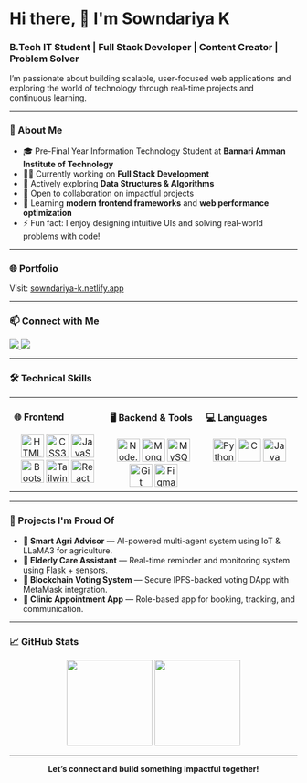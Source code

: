 <h1 align="left">Hi there, 👋 I'm Sowndariya K</h1>
<h3 align="left">B.Tech IT Student | Full Stack Developer | Content Creator | Problem Solver</h3>

<p>
I’m passionate about building scalable, user-focused web applications and exploring the world of technology through real-time projects and continuous learning.
</p>

---

### 🚀 About Me

- 🎓 Pre-Final Year Information Technology Student at **Bannari Amman Institute of Technology**
- 👩‍💻 Currently working on **Full Stack Development**
- 💫 Actively exploring **Data Structures & Algorithms**
- 🤝 Open to collaboration on impactful projects
- 🌱 Learning **modern frontend frameworks** and **web performance optimization**
- ⚡ Fun fact: I enjoy designing intuitive UIs and solving real-world problems with code!

---

### 🌐 Portfolio

Visit: [sowndariya-k.netlify.app](https://sowndariya-k.netlify.app/)

---

### 📫 Connect with Me


<a href="https://mail.google.com/mail/?view=cm&fs=1&to=sowndariyadeveloper@gmail.com" target="_blank">
   <img src="https://img.shields.io/badge/Gmail-D14836?style=for-the-badge&logo=gmail&logoColor=white" />
</a>

<a href="https://www.linkedin.com/in/sowndariya-k/" target="_blank">
    <img src="https://img.shields.io/badge/LinkedIn-0077B5?style=for-the-badge&logo=linkedin&logoColor=white" />
  </a>

---

### 🛠 Technical Skills

<table><tr><td valign="top" width="33%">

#### 🌐 Frontend
<div align="center">
  <img src="https://profilinator.rishav.dev/skills-assets/html5-original-wordmark.svg" height="40" alt="HTML5" />
  <img src="https://profilinator.rishav.dev/skills-assets/css3-original-wordmark.svg" height="40" alt="CSS3" />
  <img src="https://profilinator.rishav.dev/skills-assets/javascript-original.svg" height="40" alt="JavaScript" />
  <img src="https://profilinator.rishav.dev/skills-assets/bootstrap-plain.svg" height="40" alt="Bootstrap" />
  <img src="https://profilinator.rishav.dev/skills-assets/tailwindcss.svg" height="40" alt="Tailwind CSS" />
  <img src="https://profilinator.rishav.dev/skills-assets/react-original-wordmark.svg" height="40" alt="React" />
</div>

</td><td valign="top" width="33%">

#### 🖥 Backend & Tools
<div align="center">
  <img src="https://profilinator.rishav.dev/skills-assets/nodejs-original-wordmark.svg" height="40" alt="Node.js" />
  <img src="https://profilinator.rishav.dev/skills-assets/mongodb-original-wordmark.svg" height="40" alt="MongoDB" />
  <img src="https://profilinator.rishav.dev/skills-assets/mysql-original-wordmark.svg" height="40" alt="MySQL" />
  <img src="https://profilinator.rishav.dev/skills-assets/git-scm-icon.svg" height="40" alt="Git" />
  <img src="https://profilinator.rishav.dev/skills-assets/figma-icon.svg" height="40" alt="Figma" />
</div>

</td><td valign="top" width="33%">

#### 💻 Languages
<div align="center">
  <img src="https://img.icons8.com/color/48/python--v1.png" height="40" alt="Python" />
  <img src="https://img.icons8.com/color/48/c-programming.png" height="40" alt="C" />
  <img src="https://img.icons8.com/color/48/java-coffee-cup-logo--v1.png" height="40" alt="Java" />
</div>

</td></tr></table>

---

### 🧩 Projects I'm Proud Of

- **🌾 Smart Agri Advisor** — AI-powered multi-agent system using IoT & LLaMA3 for agriculture.
- **🏥 Elderly Care Assistant** — Real-time reminder and monitoring system using Flask + sensors.
- **🔐 Blockchain Voting System** — Secure IPFS-backed voting DApp with MetaMask integration.
- **📅 Clinic Appointment App** — Role-based app for booking, tracking, and communication.

---

### 📈 GitHub Stats

<p align="center">
  <img src="https://github-readme-stats.vercel.app/api?username=sowndariya-k&show_icons=true&theme=dark&hide_border=true&bg_color=000000" height="150" />
  <img src="https://github-readme-stats.vercel.app/api/top-langs/?username=sowndariya-k&layout=compact&theme=dark&hide_border=true&bg_color=000000" height="150" />
</p>

---

<p align="center"><b>Let’s connect and build something impactful together!</b></p>

